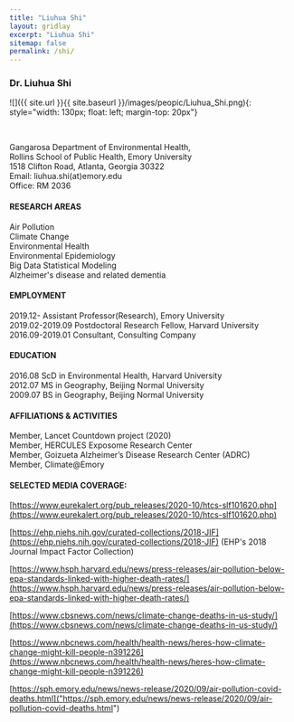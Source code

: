 ```yaml
---
title: "Liuhua Shi"
layout: gridlay
excerpt: "Liuhua Shi"
sitemap: false
permalink: /shi/
---
```


### <b>Dr. Liuhua Shi</b>
<div class="row">
<div class="col-sm-2 clearfix">
![]({{ site.url }}{{ site.baseurl }}/images/peopic/Liuhua_Shi.png){: style="width: 130px; float: left; margin-top: 20px"}
</div>
<div class="col-sm-7 clearfix">
<p> <br /> </p>
Gangarosa Department of Environmental Health, <br/>
Rollins School of Public Health, Emory University<br/>
1518 Clifton Road, Atlanta, Georgia 30322<br/>
Email: liuhua.shi(at)emory.edu<br/>
Office: RM 2036<br/>
</div>
</div>

<div class="row">

<div class="col-sm-7 clearfix">

#### <b>RESEARCH AREAS</b>  

Air Pollution<br/>
Climate Change<br/>
Environmental Health<br/>
Environmental Epidemiology<br/>
Big Data Statistical Modeling<br/>
Alzheimer's disease and related dementia<br/>

#### <b>EMPLOYMENT</b>

2019.12-         Assistant Professor(Research), Emory University<br/>
2019.02-2019.09  Postdoctoral Research Fellow, Harvard University <br/> 
2016.09-2019.01  Consultant, Consulting Company<br/>

#### <b>EDUCATION</b>

2016.08   ScD in Environmental Health, Harvard University <br/>
2012.07   MS in Geography, Beijing Normal University<br/>
2009.07   BS in Geography, Beijing Normal University<br/>


#### <b>AFFILIATIONS & ACTIVITIES</b>

Member, Lancet Countdown project (2020)<br/>
Member, HERCULES Exposome Research Center<br/>
Member, Goizueta Alzheimer’s Disease Research Center (ADRC) <br/>
Member, Climate@Emory<br/>

</div>

</div>

<div class="row">
<div class="col-sm-12 clearfix">

#### SELECTED MEDIA COVERAGE:

[https://www.eurekalert.org/pub_releases/2020-10/htcs-slf101620.php](https://www.eurekalert.org/pub_releases/2020-10/htcs-slf101620.php)

[https://ehp.niehs.nih.gov/curated-collections/2018-JIF](https://ehp.niehs.nih.gov/curated-collections/2018-JIF) (EHP's 2018 Journal Impact Factor Collection)

[https://www.hsph.harvard.edu/news/press-releases/air-pollution-below-epa-standards-linked-with-higher-death-rates/](https://www.hsph.harvard.edu/news/press-releases/air-pollution-below-epa-standards-linked-with-higher-death-rates/)

[https://www.cbsnews.com/news/climate-change-deaths-in-us-study/](https://www.cbsnews.com/news/climate-change-deaths-in-us-study/)

[https://www.nbcnews.com/health/health-news/heres-how-climate-change-might-kill-people-n391226](https://www.nbcnews.com/health/health-news/heres-how-climate-change-might-kill-people-n391226)

[https://sph.emory.edu/news/news-release/2020/09/air-pollution-covid-deaths.html]("https://sph.emory.edu/news/news-release/2020/09/air-pollution-covid-deaths.html")
</div>
</div>
